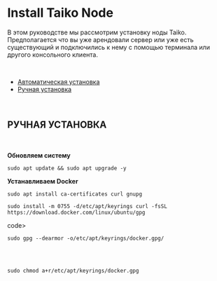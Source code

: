 <h1>Install Taiko Node</h1>
<p> В этом руководстве мы рассмотрим установку ноды Taiko. Предполагается что вы уже арендовали сервер или уже есть существующий и подключились к нему с помощью терминала или другого консольного клиента. </p> 
<br/> 
<ul> 
 <li><a href="#automatic_install">Автоматическая установка</a></li> 
 <li><a href="#manual_install">Ручная установка</a></li> 
</ul>
<p name="automatic_install"> </p>

<br/>

<div name="manual_install">
 
 <h2>РУЧНАЯ УСТАНОВКА</h2>
 
 <br>
 
 <p>
  <b>Обновляем систему</b>
 <pre><code>sudo apt update && sudo apt upgrade -y</code></pre> </p> <p>
 
  <b>Устанавливаем Docker</b>
  <pre><code>sudo apt install ca-certificates curl gnupg</code></pre>
  <pre><code>sudo install -m 0755 -d/etc/apt/keyrings curl -fsSL https://download.docker.com/linux/ubuntu/gpg</pre></code>code>
  <pre><code>sudo gpg --dearmor -o/etc/apt/keyrings/docker.gpg/<pre></code>
  <pre><code>sudo chmod a+r/etc/apt/keyrings/docker.gpg</code></pre>
  
  </p>
  
  </div>
